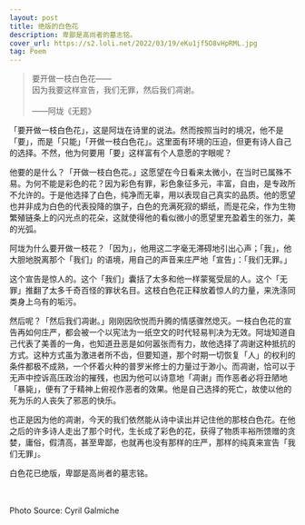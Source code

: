 ```yaml
---
layout: post
title: 绝版的白色花
description: 卑鄙是高尚者的墓志铭。
cover_url: https://s2.loli.net/2022/03/19/eKu1jf5O8vHpRML.jpg
tag: Poem
---
```


> 要开做一枝白色花——  
> 因为我要这样宣告，我们无罪，然后我们凋谢。  
> &emsp;  
> ——阿垅《无题》

「要开做一枝白色花」，这是阿垅在诗里的说法。然而按照当时的境况，他不是「要」，而是「只能」「开做一枝白色花」。这里面有环境的压迫，但更有诗人自己的选择。不然，他为何要用「要」这样富有个人意愿的字眼呢？

他要的是什么？「开做一枝白色花。」这愿望在今日看来太微小，在当时已属殊不易。为何不能是彩色的花？因为彩色有罪，彩色象征多元，丰富，自由，是专政所不允许的。于是他选择了白色，纯净而无辜，用以表现自己真实的品质。他的愿望也并非成为白色的代表投降的旗子，白色的充满死寂的蟒纸，而是花朵，作为生物繁殖链条上的闪光点的花朵，这就使得他的看似微小的愿望里充盈着生的张力，美的光弧。

阿垅为什么要开做一枝花？「因为」，他用这二字毫无滞碍地引出心声；「我」，他大胆地脱离那个「我们」的语境，用自己的声音来庄严地「宣告」：「我们无罪。」

这个宣告是惊人的。这个「我们」囊括了太多和他一样蒙冤受屈的人。这个「无罪」推翻了太多千奇百怪的罪状名目。这枝白色花正释放着惊人的力量，来洗涤同类身上乌有的垢污。

然后呢？「然后我们凋谢。」刚刚因欣悦而升腾的情感骤然熄灭。一枝白色花的宣告再如何庄严，都会被一个以宪法为一纸空文的时代轻易判决为无效。阿垅知道自己代表了美善的一角，也知道丑恶是如何嚣张而有力，故他选择了凋谢这种抵抗的方式。这种方式虽为激进者所不齿，但要知道，那个时期一切恢复「人」的权利的条件都极不成熟，一个怀着火种的普罗米修士的力量过于渺小。而凋谢，恰可以于无声中控诉高压政治的摧残，也因为他可以诗意地「凋谢」而作恶者必将丑陋地「暴毙」，便有了于精神上俯视作恶者的效果。他是自己选择的死亡，故使以他的死为乐的人丧失了邪恶的快乐。

也正是因为他的凋谢，今天的我们依然能从诗中读出并记住他的那枝白色花。在他之后的许多诗人走出了那个时代，生长成了彩色的花，获得了物质丰裕所馈赠的贪婪，庸俗，假清高，甚至卑鄙，也就再也没有那样的庄严，那样的纯真来宣告「我们无罪」。

白色花已绝版，卑鄙是高尚者的墓志铭。

&emsp;  
&emsp;  
Photo Source: Cyril Galmiche

